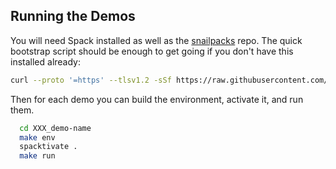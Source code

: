 
## Running the Demos

You will need Spack installed as well as the [snailpacks]() repo. The
quick bootstrap script should be enough to get going if you don't have
this installed already:

```sh
curl --proto '=https' --tlsv1.2 -sSf https://raw.githubusercontent.com/salotz/snailpacks/master/bootstrap.sh | sh
```

Then for each demo you can build the environment, activate it, and run
them.

```sh
  cd XXX_demo-name
  make env
  spacktivate .
  make run
```
